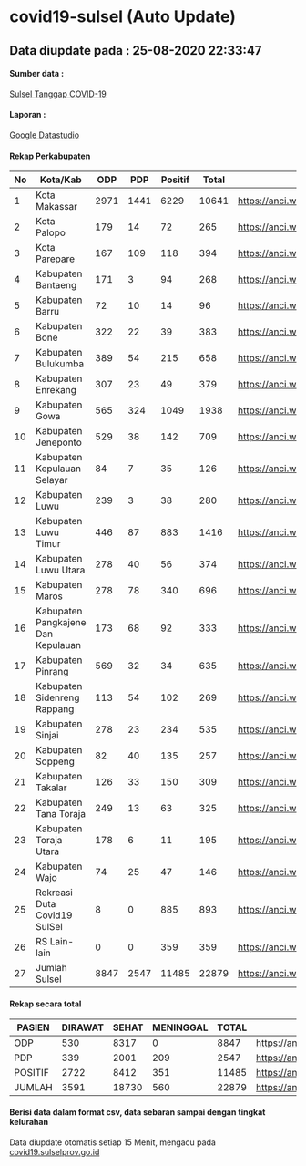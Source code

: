 
# covid19-sulsel (Auto Update)

## Data diupdate pada : 25-08-2020 22:33:47

#### Sumber data :
[Sulsel Tanggap COVID-19](https://covid19.sulselprov.go.id)

#### Laporan :
[Google Datastudio](https://datastudio.google.com/s/jythWGc1j4w)

#### Rekap Perkabupaten 
|No|Kota/Kab|ODP|PDP|Positif|Total|Link|
| --- | --- | --- | --- | --- | --- | --- |
|1|Kota Makassar|2971|1441|6229|10641|https://anci.web.id/cor/kota_makassar|
|2|Kota Palopo|179|14|72|265|https://anci.web.id/cor/kota_palopo|
|3|Kota Parepare|167|109|118|394|https://anci.web.id/cor/kota_parepare|
|4|Kabupaten Bantaeng|171|3|94|268|https://anci.web.id/cor/kabupaten_bantaeng|
|5|Kabupaten Barru|72|10|14|96|https://anci.web.id/cor/kabupaten_barru|
|6|Kabupaten Bone|322|22|39|383|https://anci.web.id/cor/kabupaten_bone|
|7|Kabupaten Bulukumba|389|54|215|658|https://anci.web.id/cor/kabupaten_bulukumba|
|8|Kabupaten Enrekang|307|23|49|379|https://anci.web.id/cor/kabupaten_enrekang|
|9|Kabupaten Gowa|565|324|1049|1938|https://anci.web.id/cor/kabupaten_gowa|
|10|Kabupaten Jeneponto|529|38|142|709|https://anci.web.id/cor/kabupaten_jeneponto|
|11|Kabupaten Kepulauan Selayar|84|7|35|126|https://anci.web.id/cor/kabupaten_kepulauan_selayar|
|12|Kabupaten Luwu|239|3|38|280|https://anci.web.id/cor/kabupaten_luwu|
|13|Kabupaten Luwu Timur|446|87|883|1416|https://anci.web.id/cor/kabupaten_luwu_timur|
|14|Kabupaten Luwu Utara|278|40|56|374|https://anci.web.id/cor/kabupaten_luwu_utara|
|15|Kabupaten Maros|278|78|340|696|https://anci.web.id/cor/kabupaten_maros|
|16|Kabupaten Pangkajene Dan Kepulauan|173|68|92|333|https://anci.web.id/cor/kabupaten_pangkajene_dan_kepulauan|
|17|Kabupaten Pinrang|569|32|34|635|https://anci.web.id/cor/kabupaten_pinrang|
|18|Kabupaten Sidenreng Rappang|113|54|102|269|https://anci.web.id/cor/kabupaten_sidenreng_rappang|
|19|Kabupaten Sinjai|278|23|234|535|https://anci.web.id/cor/kabupaten_sinjai|
|20|Kabupaten Soppeng|82|40|135|257|https://anci.web.id/cor/kabupaten_soppeng|
|21|Kabupaten Takalar|126|33|150|309|https://anci.web.id/cor/kabupaten_takalar|
|22|Kabupaten Tana Toraja|249|13|63|325|https://anci.web.id/cor/kabupaten_tana_toraja|
|23|Kabupaten Toraja Utara|178|6|11|195|https://anci.web.id/cor/kabupaten_toraja_utara|
|24|Kabupaten Wajo|74|25|47|146|https://anci.web.id/cor/kabupaten_wajo|
|25|Rekreasi Duta Covid19 SulSel|8|0|885|893|https://anci.web.id/cor/rekreasi_duta_covid19_sulsel|
|26|RS Lain-lain|0|0|359|359|https://anci.web.id/cor/rs_lain-lain|
|27|Jumlah Sulsel|8847|2547|11485|22879|https://anci.web.id/cor/jumlah_sulsel|

#### Rekap secara total

| PASIEN | DIRAWAT | SEHAT | MENINGGAL | TOTAL | LINK |
| ---- | -------- | ---- | ---- |  ---- | ---- |
| ODP | 530 | 8317 | 0 | 8847 | https://anci.web.id/cor/odp_detail.html |
| PDP | 339 | 2001 | 209 | 2547 | https://anci.web.id/cor/pdp_detail.html |
| POSITIF | 2722 | 8412 | 351 | 11485 | https://anci.web.id/cor/positif_detail.html |
| JUMLAH | 3591 | 18730 | 560 | 22879 | https://anci.web.id/cor/jumlah_sulsel/ |

 
#### Berisi data dalam format csv, data sebaran sampai dengan tingkat kelurahan

Data diupdate otomatis setiap 15 Menit, mengacu pada [covid19.sulselprov.go.id](https://covid19.sulselprov.go.id)

